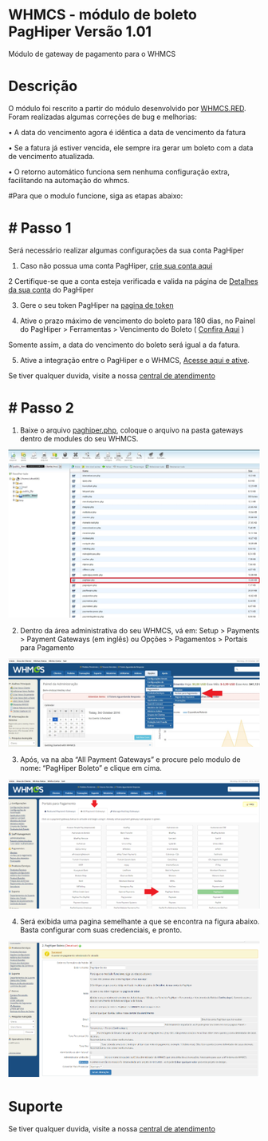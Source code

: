# WHMCS - módulo de boleto PagHiper Versão 1.01 


Módulo de gateway de pagamento  para o WHMCS


# Descrição

O módulo foi rescrito a partir do módulo desenvolvido por [WHMCS.RED](https://github.com/whmcsred/modulo-paghiper-whmcs). Foram realizadas algumas correções de bug e melhorias:

•	A data do vencimento agora é idêntica a data de vencimento da fatura 

•	Se a fatura já estiver vencida, ele sempre ira gerar um boleto com a data de vencimento atualizada.

•	O retorno automático funciona sem nenhuma configuração extra, facilitando na automação do whmcs.


#Para que o modulo funcione, siga as etapas abaixo:




# # Passo 1

Será necessário realizar algumas configurações da sua conta PagHiper

1) Caso não possua uma conta PagHiper,  [crie sua conta aqui](https://www.paghiper.com/abra-sua-conta/) 
 

2 Certifique-se que a conta esteja verificada e valida na página de [Detalhes da sua conta](https://www.paghiper.com/painel/detalhes-da-conta/) do PagHiper

3) Gere o seu token PagHiper na [pagina de token](https://www.paghiper.com/painel/token/)

4) Ative o prazo máximo de vencimento do boleto para 180 dias, no Painel do PagHiper > Ferramentas > Vencimento do Boleto ( [Confira Aqui](https://www.paghiper.com/painel/prazo-vencimento-boleto/) ) 

Somente assim, a data do vencimento do boleto será igual a da fatura.

5) Ative a integração entre o PagHiper e o WHMCS, [Acesse aqui e ative](https://www.paghiper.com/painel/whmcs).


Se tiver qualquer duvida, visite a nossa [central de atendimento](https://www.paghiper.com/atendimento/)


# # Passo 2
1) Baixe o arquivo [paghiper.php](https://github.com/paghiper/whmcs/tree/master/modules/gateways), coloque o arquivo na pasta gateways dentro de modules do seu WHMCS. 

![Screenshot](imagens/cpanel-listagem-gateway.jpg)

2) Dentro da área administrativa do seu WHMCS, vá em: Setup > Payments > Payment Gateways (em inglês) ou Opções > Pagamentos > Portais para Pagamento

![Screenshot](imagens/menu.jpg)

3) Após, va na aba “All Payment Gateways” e procure pelo modulo de nome: “PagHiper Boleto” e clique em cima.

![Screenshot](imagens/all-payments.png)

4) Será exibida uma pagina semelhante a que se encontra na figura abaixo. Basta configurar com suas credenciais, e pronto.

![Screenshot](imagens/modulo-configuracao.png)


# Suporte

Se tiver qualquer duvida, visite a nossa [central de atendimento](https://www.paghiper.com/atendimento/)

